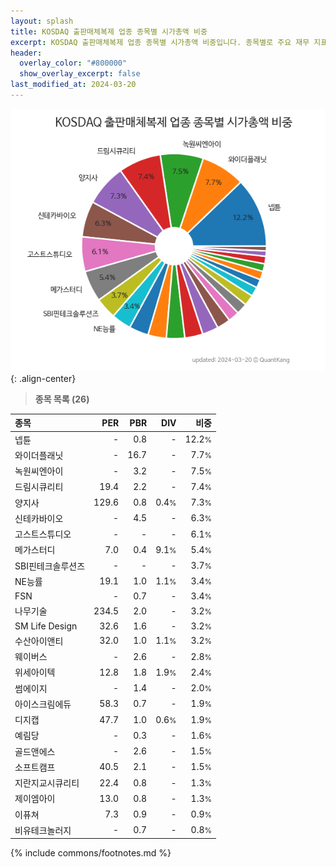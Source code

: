 ```yaml
---
layout: splash
title: KOSDAQ 출판매체복제 업종 종목별 시가총액 비중
excerpt: KOSDAQ 출판매체복제 업종 종목별 시가총액 비중입니다. 종목별로 주요 재무 지표를 함께 표시합니다.
header:
  overlay_color: "#800000"
  show_overlay_excerpt: false
last_modified_at: 2024-03-20
---
```



![KOSDAQ 출판매체복제 업종 종목별 시가총액 비중](/stats/sector/images/kosdaq_업종_출판매체복제_종목.png){: .align-center}


> **종목 목록 (26)**<a id="list"></a>

| **종목** | **PER** | **PBR** | **DIV** | **비중** |
| :------- | ------: | ------: | ------: | -------: |
| 넵튠 | - | 0.8 | - | 12.2<small>%</small> |
| 와이더플래닛 | - | 16.7 | - | 7.7<small>%</small> |
| 녹원씨엔아이 | - | 3.2 | - | 7.5<small>%</small> |
| 드림시큐리티 | 19.4 | 2.2 | - | 7.4<small>%</small> |
| 양지사 | 129.6 | 0.8 | 0.4<small>%</small> | 7.3<small>%</small> |
| 신테카바이오 | - | 4.5 | - | 6.3<small>%</small> |
| 고스트스튜디오 | - | - | - | 6.1<small>%</small> |
| 메가스터디 | 7.0 | 0.4 | 9.1<small>%</small> | 5.4<small>%</small> |
| SBI핀테크솔루션즈 | - | - | - | 3.7<small>%</small> |
| NE능률 | 19.1 | 1.0 | 1.1<small>%</small> | 3.4<small>%</small> |
| FSN | - | 0.7 | - | 3.4<small>%</small> |
| 나무기술 | 234.5 | 2.0 | - | 3.2<small>%</small> |
| SM Life Design | 32.6 | 1.6 | - | 3.2<small>%</small> |
| 수산아이앤티 | 32.0 | 1.0 | 1.1<small>%</small> | 3.2<small>%</small> |
| 웨이버스 | - | 2.6 | - | 2.8<small>%</small> |
| 위세아이텍 | 12.8 | 1.8 | 1.9<small>%</small> | 2.4<small>%</small> |
| 썸에이지 | - | 1.4 | - | 2.0<small>%</small> |
| 아이스크림에듀 | 58.3 | 0.7 | - | 1.9<small>%</small> |
| 디지캡 | 47.7 | 1.0 | 0.6<small>%</small> | 1.9<small>%</small> |
| 예림당 | - | 0.3 | - | 1.6<small>%</small> |
| 골드앤에스 | - | 2.6 | - | 1.5<small>%</small> |
| 소프트캠프 | 40.5 | 2.1 | - | 1.5<small>%</small> |
| 지란지교시큐리티 | 22.4 | 0.8 | - | 1.3<small>%</small> |
| 제이엠아이 | 13.0 | 0.8 | - | 1.3<small>%</small> |
| 이퓨쳐 | 7.3 | 0.9 | - | 0.9<small>%</small> |
| 비유테크놀러지 | - | 0.7 | - | 0.8<small>%</small> |

{% include commons/footnotes.md %}